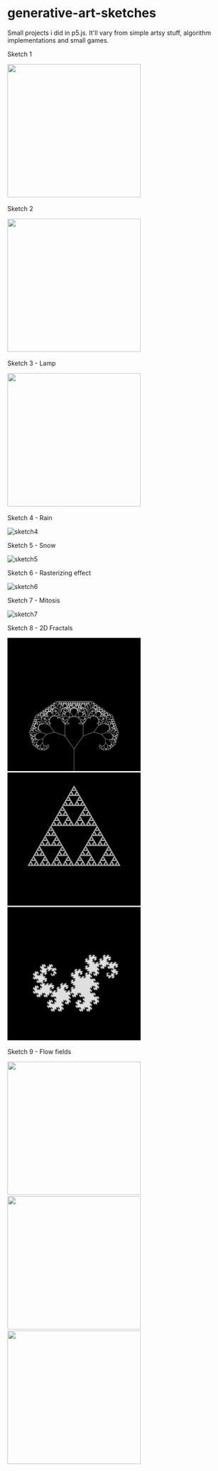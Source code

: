 # generative-art-sketches
Small projects i did in p5.js. It'll vary from simple artsy stuff, algorithm implementations and small games.


Sketch 1

<img src="https://i.postimg.cc/L5WzsSnv/sketch1.jpg" width="300" height="300">

Sketch 2

<img src="https://i.postimg.cc/43KnJczC/sketch2.jpg" width="300" height="300">


Sketch 3 - Lamp

<img src="https://i.postimg.cc/MZ3JqLKL/sketch3.gif" width="300" height="300">


Sketch 4 - Rain

![sketch4](https://i.postimg.cc/ZYvxDXyL/sketch4.gif)

Sketch 5 - Snow

![sketch5](https://i.postimg.cc/1tDYpm27/sketch5.gif)

Sketch 6 - Rasterizing effect 

![sketch6](https://i.postimg.cc/VkRBw3k5/sketch6.gif)

Sketch 7 - Mitosis 

![sketch7](https://i.postimg.cc/Hxm6XkQz/sketch7.gif)

Sketch 8 - 2D Fractals 

<p float="left"> 
  <img src="./8%20-%20fractals/screenshots/fractal1.jpg" width="300" height="300">
  <img src="./8%20-%20fractals/screenshots/fractal5.jpg" width="300" height="300">
  <img src="./8%20-%20fractals/screenshots/fractal7.jpg" width="300" height="300">
</p>

Sketch 9 - Flow fields 

<p float="left"> 
  <img src="9%20-%20flow%20fields/screenshots/flow1.gif" width="300" height="300">
  <img src="9%20-%20flow%20fields/screenshots/flow2.gif" width="300" height="300">
  <img src="9%20-%20flow%20fields/screenshots/flow3.gif" width="300" height="300">
</p>
